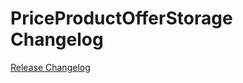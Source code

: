 # PriceProductOfferStorage Changelog

[Release Changelog](https://github.com/spryker/price-product-offer-storage/releases)

